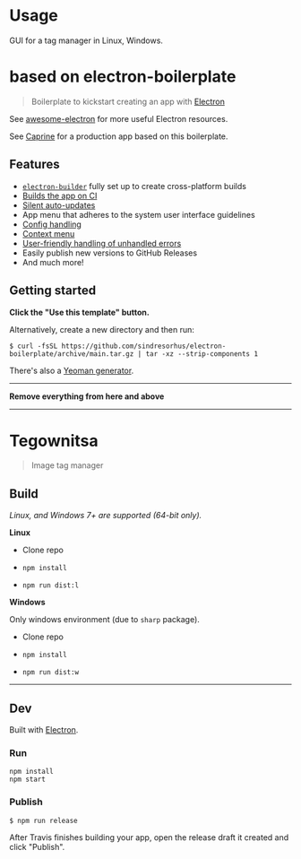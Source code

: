 # Usage

GUI for a tag manager in Linux, Windows.

# based on electron-boilerplate

> Boilerplate to kickstart creating an app with [Electron](https://github.com/electron/electron)

See [awesome-electron](https://github.com/sindresorhus/awesome-electron) for more useful Electron resources.

See [Caprine](https://github.com/sindresorhus/caprine) for a production app based on this boilerplate.

## Features

- [`electron-builder`](https://www.electron.build) fully set up to create cross-platform builds
- [Builds the app on CI](https://www.electron.build/multi-platform-build.html)
- [Silent auto-updates](https://www.electron.build/auto-update.html)
- App menu that adheres to the system user interface guidelines
- [Config handling](https://github.com/sindresorhus/electron-store)
- [Context menu](https://github.com/sindresorhus/electron-context-menu)
- [User-friendly handling of unhandled errors](https://github.com/sindresorhus/electron-unhandled)
- Easily publish new versions to GitHub Releases
- And much more!

## Getting started

**Click the "Use this template" button.**

Alternatively, create a new directory and then run:

```
$ curl -fsSL https://github.com/sindresorhus/electron-boilerplate/archive/main.tar.gz | tar -xz --strip-components 1
```

There's also a [Yeoman generator](https://github.com/sindresorhus/generator-electron).

---

**Remove everything from here and above**

---

# Tegownitsa

> Image tag manager

## Build

*Linux, and Windows 7+ are supported (64-bit only).*

**Linux**

- Clone repo

- `npm install`

- `npm run dist:l`


**Windows**

Only windows environment (due to `sharp` package).

- Clone repo

- `npm install`

- `npm run dist:w`

---

## Dev

Built with [Electron](https://electronjs.org).

### Run

```
npm install
npm start
```

### Publish

```
$ npm run release
```

After Travis finishes building your app, open the release draft it created and click "Publish".
